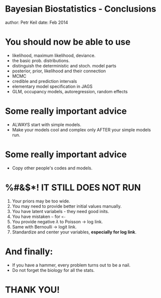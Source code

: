 Bayesian Biostatistics - Conclusions
========================================================
author: Petr Keil
date: Feb 2014

You should now be able to use
========================================================
- likelihood, maximum likelihood, deviance.
- the basic prob. distributions.
- distinguish the deterministic and stoch. model parts
- posterior, prior, likelihood and their connection
- MCMC
- credible and prediction intervals
- elementary model specification in JAGS
- GLM, occupancy models, autoregression, random effects

Some really important advice
========================================================
- ALWAYS start with simple models.
- Make your models cool and complex only AFTER your simple models run.

Some really important advice
========================================================
- Copy other people's codes and models.

%#&$*! IT STILL DOES NOT RUN
========================================================

1. Your priors may be too wide. 
2. You may need to provide better initial values manually.
3. You have latent variabels - they need good inits.
4. You have mistaken ```~``` for ```<-```
5. You provide negative $\lambda$ to Poisson -> log link.
6. Same with Bernoulli -> logit link.
7. Standardize and center your variables, **especially for log link**.

And finally:
========================================================
 - If you have a hammer, every problem turns out to be a nail.
 - Do not forget the biology for all the stats.
 
THANK YOU!
========================================================

